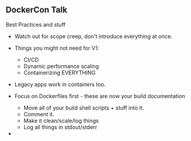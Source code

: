 ## DockerCon Talk

Best Practices and stuff

- Watch out for scope creep, don't introduce everything at once.
- Things you might not need for V1:
  - CI/CD
  - Dynamic performance scaling
  - Containerizing EVERYTHING

- Legacy apps work in containers too.

- Focus on Dockerfiles first - these are now your build documentation
  - Move all of your build shell scripts + stuff into it.
  - Comment it.
  - Make it clean/scale/log things
  - Log all things in stdout/stderr

- 

